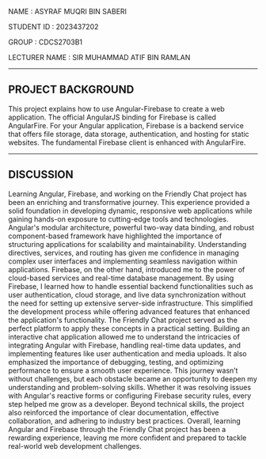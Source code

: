 NAME          : ASYRAF MUQRI BIN SABERI

STUDENT ID    : 2023437202

GROUP         : CDCS2703B1

LECTURER NAME : SIR MUHAMMAD ATIF BIN RAMLAN

------------------
PROJECT BACKGROUND
------------------
This project explains how to use Angular-Firebase to create a web application. The official AngularJS binding for Firebase is called AngularFire. For your Angular application, Firebase is a backend service that offers file storage, data storage, authentication, and hosting for static websites. The fundamental Firebase client is enhanced with AngularFire.

----------
DISCUSSION
----------
Learning Angular, Firebase, and working on the Friendly Chat project has been an enriching and transformative journey. This experience provided a solid foundation in developing dynamic, responsive web applications while gaining hands-on exposure to cutting-edge tools and technologies. Angular's modular architecture, powerful two-way data binding, and robust component-based framework have highlighted the importance of structuring applications for scalability and maintainability. Understanding directives, services, and routing has given me confidence in managing complex user interfaces and implementing seamless navigation within applications.
Firebase, on the other hand, introduced me to the power of cloud-based services and real-time database management. By using Firebase, I learned how to handle essential backend functionalities such as user authentication, cloud storage, and live data synchronization without the need for setting up extensive server-side infrastructure. This simplified the development process while offering advanced features that enhanced the application's functionality.
The Friendly Chat project served as the perfect platform to apply these concepts in a practical setting. Building an interactive chat application allowed me to understand the intricacies of integrating Angular with Firebase, handling real-time data updates, and implementing features like user authentication and media uploads. It also emphasized the importance of debugging, testing, and optimizing performance to ensure a smooth user experience.
This journey wasn’t without challenges, but each obstacle became an opportunity to deepen my understanding and problem-solving skills. Whether it was resolving issues with Angular's reactive forms or configuring Firebase security rules, every step helped me grow as a developer. Beyond technical skills, the project also reinforced the importance of clear documentation, effective collaboration, and adhering to industry best practices.
Overall, learning Angular and Firebase through the Friendly Chat project has been a rewarding experience, leaving me more confident and prepared to tackle real-world web development challenges.
